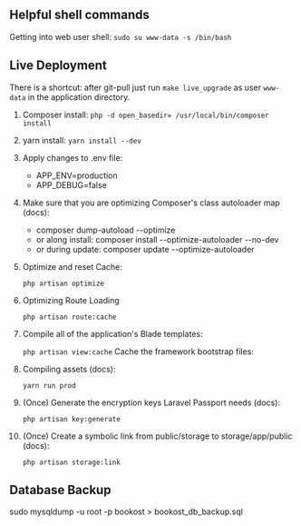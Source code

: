 ## Helpful shell commands

Getting into web user shell:
`sudo su www-data -s /bin/bash`

## Live Deployment

There is a shortcut: after git-pull just run `make live_upgrade` as user `www-data` in the application directory.

1. Composer install:
   `php -d open_basedir= /usr/local/bin/composer install`

2. yarn install:
   `yarn install --dev`

3. Apply changes to .env file:
   - APP_ENV=production
   - APP_DEBUG=false

4. Make sure that you are optimizing Composer's class autoloader map (docs):
   - composer dump-autoload --optimize
   - or along install: composer install --optimize-autoloader --no-dev
   - or during update: composer update --optimize-autoloader
   
5. Optimize and reset Cache:

    `php artisan optimize`

6. Optimizing Route Loading

    `php artisan route:cache`

7. Compile all of the application's Blade templates:

   `php artisan view:cache`
   Cache the framework bootstrap files:

8. Compiling assets (docs):

    `yarn run prod`

9. (Once) Generate the encryption keys Laravel Passport needs (docs):

    `php artisan key:generate`

10. (Once) Create a symbolic link from public/storage to storage/app/public (docs):

    `php artisan storage:link`

## Database Backup
sudo mysqldump -u root -p bookost > bookost_db_backup.sql